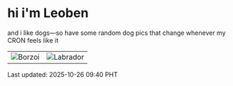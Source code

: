 # hi i'm Leoben

and i like dogs—so have some random dog pics that change whenever my CRON feels like it

|  |  |
|--------|----------|
| ![Borzoi](https://random-dog-vercel.vercel.app/api/random-borzoi?v=1761442837) | ![Labrador](https://random-dog-vercel.vercel.app/api/random-labrador?v=1761442837) |

Last updated: 2025-10-26 09:40 PHT
